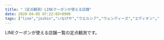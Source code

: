 ```yaml
---
title: "（定点観測）LINEクーポンが使える店舗"
date: 2020-04-05 07:22:03+0900
tags: ["line","joshin","いなげや","ウエルシア","ウェンディーズ","エディオン","ガスト","ケーズデンキ","オーケー","くら寿司","ココカラファイン","サミット","サンドラッグ","ジョナサン","すき家","スシロー","ツルハ","デニーズ","トモズ","鳥貴族","バーガーキング","バーミヤン","ビックカメラ","ファミリーマート","ファーストキッチン","ベイシア","ベルク","マツモトキヨシ","松屋","ミニストップ","ヤマダ電機","吉野家","ライフ","ロッテリア","ローソン","上島珈琲店","夢庵","大戸屋","日高屋","温野菜"]
---
```


LINEクーポンが使える店舗一覧の定点観測です。

